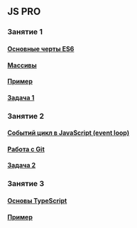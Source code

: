 <h2>JS PRO</h2>
<h3>Занятие 1</h3>
<h4><a href="https://docs.google.com/presentation/d/1EeHiktMhRz8M5ZPfqMvYdmd-qq9O1vmW/edit?usp=sharing&ouid=114223714448457525173&rtpof=true&sd=true">Основные черты ES6</a></h4>
<h4><a href="https://docs.google.com/presentation/d/1y21mwF7IN_R6VSpDWC4yW87PAOfpB_-J/edit?usp=sharing&ouid=114223714448457525173&rtpof=true&sd=true">Массивы</a></h4>
<h4><a href="https://github.com/pomazandre/tms-ex1">Пример</a></p>
<h4><a href="https://docs.google.com/document/d/1HtcWTaLCSP1WkJcg9X7iml36UcWVqG2U/edit?usp=sharing&ouid=114223714448457525173&rtpof=true&sd=true">Задача 1</a></p>

<h3>Занятие 2</h3>
<h4><a href="https://docs.google.com/presentation/d/15tLNLRzk9i-83fZN3fQ04sbPSr4kFA36/edit?usp=sharing&ouid=114223714448457525173&rtpof=true&sd=true">Событий цикл в JavaScript (event loop)</a> </h4>
<h4><a href="https://docs.google.com/presentation/d/1eaGXD4j_nBJ8IApWh-hf1Xv8iL7QZI51/edit?usp=sharing&ouid=114223714448457525173&rtpof=true&sd=true">Работа с Git</a></h4>
<h4><a href="https://docs.google.com/document/d/1ESRCv2ujgDHn7g4n8Wse7b2BMakzjToS/edit?usp=sharing&ouid=114223714448457525173&rtpof=true&sd=true">Задача 2</a></p>

<h3>Занятие 3</h3>
<h4><a href="">Основы TypeScript</a> </h4>
<h4><a href="https://github.com/pomazandre/ts-ex2">Пример</a></p>









